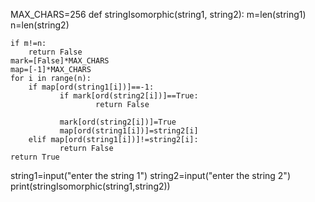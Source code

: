 MAX_CHARS=256
def stringIsomorphic(string1, string2):
    m=len(string1)
    n=len(string2)

    if m!=n:
        return False
    mark=[False]*MAX_CHARS
    map=[-1]*MAX_CHARS
    for i in range(n):
        if map[ord(string1[i])]==-1:
               if mark[ord(string2[i])]==True:
                       return False

               mark[ord(string2[i])]=True 
               map[ord(string1[i])]=string2[i]
        elif map[ord(string1[i])]!=string2[i]:
               return False
    return True
string1=input("enter the string 1")
string2=input("enter the string 2")
print(stringIsomorphic(string1,string2))
